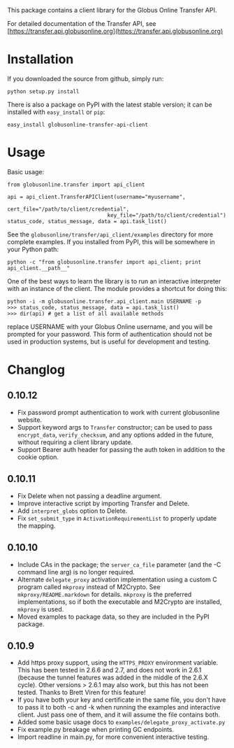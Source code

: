 This package contains a client library for the Globus Online Transfer API.

For detailed documentation of the Transfer API, see
[https://transfer.api.globusonline.org](https://transfer.api.globusonline.org)


Installation
============

If you downloaded the source from github, simply run:

    python setup.py install

There is also a package on PyPI with the latest stable version; it can be
installed with `easy_install` or `pip`:

    easy_install globusonline-transfer-api-client


Usage
=====

Basic usage:

    from globusonline.transfer import api_client

    api = api_client.TransferAPIClient(username="myusername",
                                    cert_file="/path/to/client/credential",
                                    key_file="/path/to/client/credential")
    status_code, status_message, data = api.task_list()

See the `globusonline/transfer/api_client/examples` directory for more complete
examples. If you installed from PyPI, this will be somewhere in your Python
path:

    python -c "from globusonline.transfer import api_client; print api_client.__path__"

One of the best ways to learn the library is to run an interactive interpreter
with an instance of the client. The module provides a shortcut for doing this:

    python -i -m globusonline.transfer.api_client.main USERNAME -p
    >>> status_code, status_message, data = api.task_list()
    >>> dir(api) # get a list of all available methods

replace USERNAME with your Globus Online username, and you will be prompted
for your password. This form of authentication should not be used in production
systems, but is useful for development and testing.


Changlog
========

0.10.12
-------
* Fix password prompt authentication to work with current globusonline
  website.
* Support keyword args to `Transfer` constructor; can be used to pass
  `encrypt_data`, `verify_checksum`, and any options added in the future,
  without requiring a client library update.
* Support Bearer auth header for passing the auth token in addition to
  the cookie option.

0.10.11
-------
* Fix Delete when not passing a deadline argument.
* Improve interactive script by importing Transfer and Delete.
* Add `interpret_globs` option to Delete.
* Fix `set_submit_type` in `ActivationRequirementList` to properly update
  the mapping.

0.10.10
-------
* Include CAs in the package; the `server_ca_file` parameter (and the -C
  command line arg) is no longer required.
* Alternate `delegate_proxy` activation implementation using a custom C
  program called `mkproxy` instead of M2Crypto. See `mkproxy/README.markdown`
  for details. `mkproxy` is the preferred implementations, so if both the
  executable and M2Crypto are installed, `mkproxy` is used.
* Moved examples to package data, so they are included in the PyPI package.

0.10.9
------

* Add https proxy support, using the `HTTPS_PROXY` environment variable.
  This has been tested in 2.6.6 and 2.7, and does not work in 2.6.1
  (because the tunnel features was added in the middle of the 2.6.X
  cycle). Other versions > 2.6.1 may also work, but this has not been
  tested. Thanks to Brett Viren for this feature!
* If you have both your key and certificate in the same file, you
  don't have to pass it to both -c and -k when running the examples and
  interactive client. Just pass one of them, and it will assume the
  file contains both.
* Added some basic usage docs to `examples/delegate_proxy_activate.py`
* Fix example.py breakage when printing GC endpoints.
* Import readline in main.py, for more convenient interactive testing.
